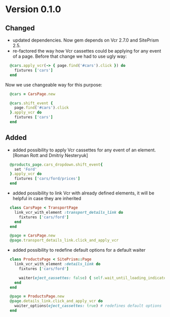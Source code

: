 # Version 0.1.0

## Changed

  * updated dependencies. Now gem depends on Vcr 2.7.0 and SitePrism 2.5.
  * re-factored the way how Vcr cassettes could be applying for any event of a page.
    Before that change we had to use ugly way:

  ```ruby
    @cars.apply_vcr(-> { page.find('#cars').click }) do
      fixtures ['cars']
    end
  ```

  Now we use changeable way for this purpose:

  ```ruby
    @cars = CarsPage.new

    @cars.shift_event {
      page.find('#cars').click
    }.apply_vcr do
      fixtures ['cars']
    end
  ```

## Added

  * added possibility to apply Vcr cassettes for any event of an element. [Roman Rott and Dmitriy Nesteryuk]

  ```ruby
    @products_page.cars_dropdown.shift_event{
      set 'Ford'
    }.apply_vcr do
      fixtures ['cars/ford/prices']
    end
  ```

  * added possibility to link Vcr with already defined elements, it will be helpful in case they are inherited

  ```ruby
    class CarsPage < TransportPage
      link_vcr_with_element :transport_details_link do
        fixtures ['cars/ford']
      end
    end

    @page = CarsPage.new
    @page.transport_details_link.click_and_apply_vcr
  ```

  * added possibility to redefine default options for a default waiter

  ```ruby
    class ProductsPage < SitePrism::Page
      link_vcr_with_element :details_link do
        fixtures ['cars/ford']

        waiter(eject_cassettes: false) { self.wait_until_loading_indicator_invisible } # default waiter with options
      end
    end

    @page = ProductsPage.new
    @page.details_link.click_and_apply_vcr do
      waiter_options(eject_cassettes: true) # redefines default options
    end
  ```